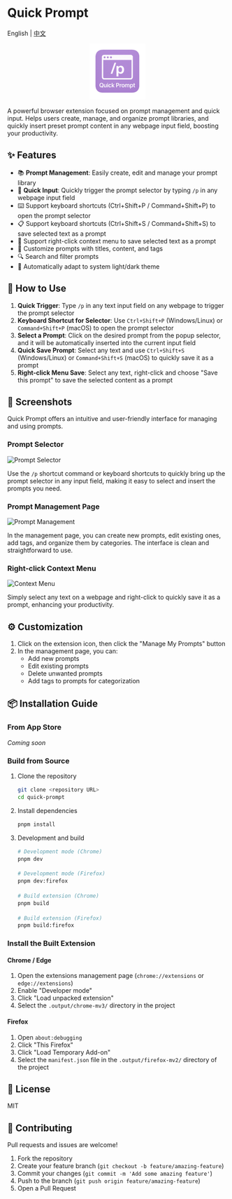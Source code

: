 # Quick Prompt

English | [中文](./README.md)

<p align="center">
  <img src="./assets/icon.png" alt="Quick Prompt Logo" width="128" style="background: transparent;">
</p>

A powerful browser extension focused on prompt management and quick input. Helps users create, manage, and organize prompt libraries, and quickly insert preset prompt content in any webpage input field, boosting your productivity.

## ✨ Features

- 📚 **Prompt Management**: Easily create, edit and manage your prompt library
- 🚀 **Quick Input**: Quickly trigger the prompt selector by typing `/p` in any webpage input field
- ⌨️ Support keyboard shortcuts (Ctrl+Shift+P / Command+Shift+P) to open the prompt selector
- 📋 Support keyboard shortcuts (Ctrl+Shift+S / Command+Shift+S) to save selected text as a prompt
- 📑 Support right-click context menu to save selected text as a prompt
- 🎯 Customize prompts with titles, content, and tags
- 🔍 Search and filter prompts
- 🌙 Automatically adapt to system light/dark theme

## 🚀 How to Use

1. **Quick Trigger**: Type `/p` in any text input field on any webpage to trigger the prompt selector
2. **Keyboard Shortcut for Selector**: Use `Ctrl+Shift+P` (Windows/Linux) or `Command+Shift+P` (macOS) to open the prompt selector
3. **Select a Prompt**: Click on the desired prompt from the popup selector, and it will be automatically inserted into the current input field
4. **Quick Save Prompt**: Select any text and use `Ctrl+Shift+S` (Windows/Linux) or `Command+Shift+S` (macOS) to quickly save it as a prompt
5. **Right-click Menu Save**: Select any text, right-click and choose "Save this prompt" to save the selected content as a prompt

## 📸 Screenshots

Quick Prompt offers an intuitive and user-friendly interface for managing and using prompts.

### Prompt Selector

![Prompt Selector](./assets/screenshots/prompt-selector.png)

Use the `/p` shortcut command or keyboard shortcuts to quickly bring up the prompt selector in any input field, making it easy to select and insert the prompts you need.

### Prompt Management Page

![Prompt Management](./assets/screenshots/prompt-management.png)

In the management page, you can create new prompts, edit existing ones, add tags, and organize them by categories. The interface is clean and straightforward to use.

### Right-click Context Menu

![Context Menu](./assets/screenshots/context-menu.png)

Simply select any text on a webpage and right-click to quickly save it as a prompt, enhancing your productivity.

## ⚙️ Customization

1. Click on the extension icon, then click the "Manage My Prompts" button
2. In the management page, you can:
   - Add new prompts
   - Edit existing prompts
   - Delete unwanted prompts
   - Add tags to prompts for categorization

## 📦 Installation Guide

### From App Store

_Coming soon_

### Build from Source

1. Clone the repository
   ```bash
   git clone <repository URL>
   cd quick-prompt
   ```

2. Install dependencies
   ```bash
   pnpm install
   ```

3. Development and build
   ```bash
   # Development mode (Chrome)
   pnpm dev
   
   # Development mode (Firefox)
   pnpm dev:firefox
   
   # Build extension (Chrome)
   pnpm build
   
   # Build extension (Firefox)
   pnpm build:firefox
   ```

### Install the Built Extension

#### Chrome / Edge
1. Open the extensions management page (`chrome://extensions` or `edge://extensions`)
2. Enable "Developer mode"
3. Click "Load unpacked extension"
4. Select the `.output/chrome-mv3/` directory in the project

#### Firefox
1. Open `about:debugging`
2. Click "This Firefox"
3. Click "Load Temporary Add-on"
4. Select the `manifest.json` file in the `.output/firefox-mv2/` directory of the project

## 📄 License

MIT

## 🤝 Contributing

Pull requests and issues are welcome!

1. Fork the repository
2. Create your feature branch (`git checkout -b feature/amazing-feature`)
3. Commit your changes (`git commit -m 'Add some amazing feature'`)
4. Push to the branch (`git push origin feature/amazing-feature`)
5. Open a Pull Request 
